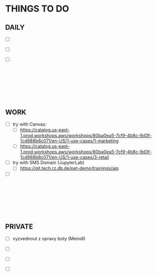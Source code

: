 <style>
ul {list-style-type: none;}
</style>
# THINGS TO DO

## DAILY

- [ ] &nbsp;

- [ ] &nbsp;

- [ ] &nbsp;

&nbsp;
\
\
\
\
\
&nbsp;

## WORK

- [ ] try with Canvas:
  - [ ] https://catalog.us-east-1.prod.workshops.aws/workshops/80ba0ea5-7cf9-4b8c-9d3f-1cd988b6c071/en-US/1-use-cases/1-marketing
  - [ ] https://catalog.us-east-1.prod.workshops.aws/workshops/80ba0ea5-7cf9-4b8c-9d3f-1cd988b6c071/en-US/1-use-cases/3-retail

- [ ] try with SMS Domain (JupyterLab)
  - [ ] https://git.tech.rz.db.de/pet-demo/trainings/aip

- [ ] &nbsp;

&nbsp;
\
\
\
\
\
&nbsp;

## PRIVATE

- [ ] vyzvednout z opravy boty (Meindl)

- [ ] &nbsp;

- [ ] &nbsp;

- [ ] &nbsp;
